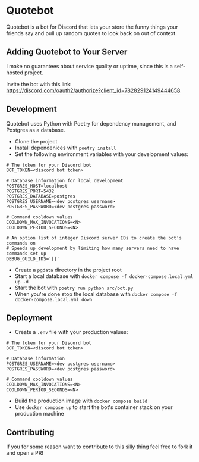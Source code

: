 # Quotebot
Quotebot is a bot for Discord that lets your store the funny things your friends say and pull up random quotes to look back on out of context.

## Adding Quotebot to Your Server
I make no guarantees about service quality or uptime, since this is a self-hosted project.

Invite the bot with this link:  
https://discord.com/oauth2/authorize?client_id=782829124149444658

## Development
Quotebot uses Python with Poetry for dependency management, and Postgres as a database.

- Clone the project
- Install dependenices with `poetry install`
- Set the following environment variables with your development values:
```
# The token for your Discord bot
BOT_TOKEN=<discord bot token>

# Database information for local development
POSTGRES_HOST=localhost
POSTGRES_PORT=5432
POSTGRES_DATABASE=postgres
POSTGRES_USERNAME=<dev postgres username>
POSTGRES_PASSWORD=<dev postgres password>

# Command cooldown values
COOLDOWN_MAX_INVOCATIONS=<N>
COOLDOWN_PERIOD_SECONDS=<N>

# An option list of integer Discord server IDs to create the bot's commands on
# Speeds up development by limiting how many servers need to have commands set up
DEBUG_GUILD_IDS='[]'
```
- Create a `pgdata` directory in the project root
- Start a local database with `docker compose -f docker-compose.local.yml up -d`
- Start the bot with `poetry run python src/bot.py`
- When you're done stop the local database with `docker compose -f docker-compose.local.yml down`

## Deployment
- Create a `.env` file with your production values:
```
# The token for your Discord bot
BOT_TOKEN=<discord bot token>

# Database information
POSTGRES_USERNAME=<dev postgres username>
POSTGRES_PASSWORD=<dev postgres password>

# Command cooldown values
COOLDOWN_MAX_INVOCATIONS=<N>
COOLDOWN_PERIOD_SECONDS=<N>
```
- Build the production image with `docker compose build`
- Use `docker compose up` to start the bot's container stack on your production machine

## Contributing
If you for some reason want to contribute to this silly thing feel free to fork it and open a PR!

